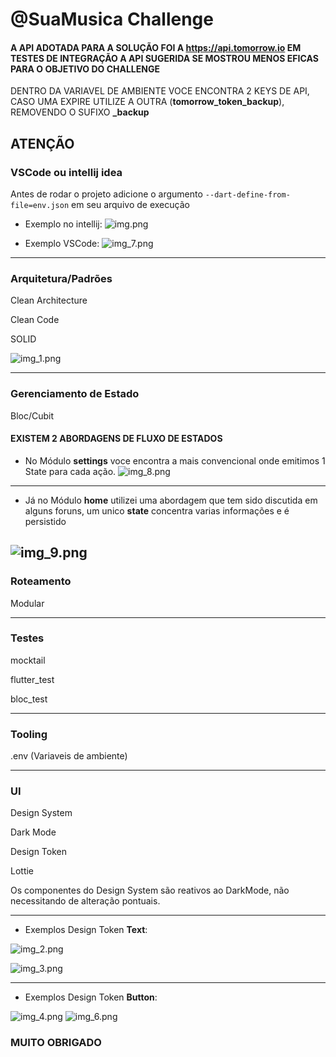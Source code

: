 # @SuaMusica Challenge

#### A API ADOTADA PARA A SOLUÇÃO FOI A https://api.tomorrow.io EM TESTES DE INTEGRAÇÃO A API SUGERIDA SE MOSTROU MENOS EFICAS PARA O OBJETIVO DO CHALLENGE
DENTRO DA VARIAVEL DE AMBIENTE VOCE ENCONTRA 2 KEYS DE API, CASO UMA EXPIRE UTILIZE A OUTRA (**tomorrow_token_backup**), REMOVENDO O SUFIXO **_backup**


## ATENÇÃO

### VSCode ou intellij idea

Antes de rodar o projeto adicione o argumento
```--dart-define-from-file=env.json``` em seu arquivo de execução

- Exemplo no intellij:
![img.png](img.png)

- Exemplo VSCode:
![img_7.png](img_7.png)

---------------

### Arquitetura/Padrões
Clean Architecture

Clean Code

SOLID

![img_1.png](img_1.png)
 
----------------

### Gerenciamento de Estado

Bloc/Cubit

#### EXISTEM 2 ABORDAGENS DE FLUXO DE ESTADOS 
- No Módulo **settings** voce encontra a mais convencional onde emitimos 1 State para cada ação.
![img_8.png](img_8.png)

----------------

- Já no Módulo **home** utilizei uma abordagem que tem sido discutida em alguns foruns, um unico **state** concentra varias informações e é persistido

![img_9.png](img_9.png)
----------------

### Roteamento

Modular

----------------

### Testes
mocktail

flutter_test

bloc_test

----------------

### Tooling
.env (Variaveis de ambiente)



----------------

### UI
Design System

Dark Mode 

Design Token

Lottie


Os componentes do Design System são reativos ao DarkMode, não necessitando de alteração pontuais.

---------------

- Exemplos Design Token **Text**:

![img_2.png](img_2.png)

![img_3.png](img_3.png)

---------------

- Exemplos Design Token **Button**:

![img_4.png](img_4.png)
![img_6.png](img_6.png)

### MUITO OBRIGADO